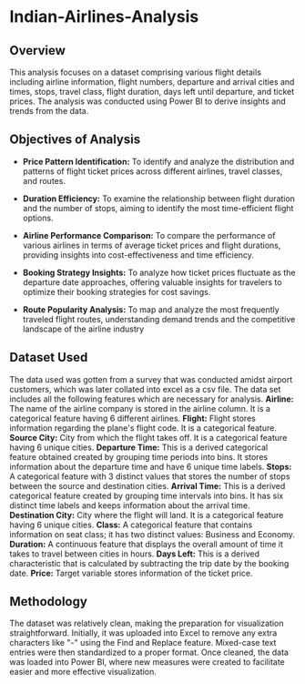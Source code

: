 # Indian-Airlines-Analysis
## Overview 
This analysis focuses on a dataset comprising various flight details including airline information, flight numbers, departure and arrival cities and times, stops, travel class, flight duration, days left until departure, and ticket prices. The analysis was conducted using Power BI to derive insights and trends from the data.

## Objectives of Analysis
- **Price Pattern Identification:** To identify and analyze the distribution and patterns of flight ticket prices across different airlines, travel classes, and routes.
* **Duration Efficiency:** To examine the relationship between flight duration and the number of stops, aiming to identify the most time-efficient flight options.
+ **Airline Performance Comparison:** To compare the performance of various airlines in terms of average ticket prices and flight durations, providing insights into cost-effectiveness and time efficiency.
- **Booking Strategy Insights:** To analyze how ticket prices fluctuate as the departure date approaches, offering valuable insights for travelers to optimize their booking strategies for cost savings.
* **Route Popularity Analysis:** To map and analyze the most frequently traveled flight routes, understanding demand trends and the competitive landscape of the airline industry

## Dataset Used
The data used was gotten from a survey that was conducted amidst airport customers, which was later collated into excel as a csv file. The data set includes all the following features which are necessary for analysis.
**Airline:** The name of the airline company is stored in the airline column. It is a categorical feature having 6 different airlines.
**Flight:** Flight stores information regarding the plane's flight code. It is a categorical feature.
**Source City:** City from which the flight takes off. It is a categorical feature having 6 unique cities.
**Departure Time:** This is a derived categorical feature obtained created by grouping time periods into bins. It stores information about the departure time and have 6 unique time labels.
**Stops:** A categorical feature with 3 distinct values that stores the number of stops between the source and destination cities.
**Arrival Time:** This is a derived categorical feature created by grouping time intervals into bins. It has six distinct time labels and keeps information about the arrival time.
**Destination City:** City where the flight will land. It is a categorical feature having 6 unique cities.
**Class:** A categorical feature that contains information on seat class; it has two distinct values: Business and Economy.
**Duration:** A continuous feature that displays the overall amount of time it takes to travel between cities in hours.
**Days Left:** This is a derived characteristic that is calculated by subtracting the trip date by the booking date.
**Price:** Target variable stores information of the ticket price.

## Methodology
The dataset was relatively clean, making the preparation for visualization straightforward. Initially, it was uploaded into Excel to remove any extra characters like "-" using the Find and Replace feature. Mixed-case text entries were then standardized to a proper format. Once cleaned, the data was loaded into Power BI, where new measures were created to facilitate easier and more effective visualization.
